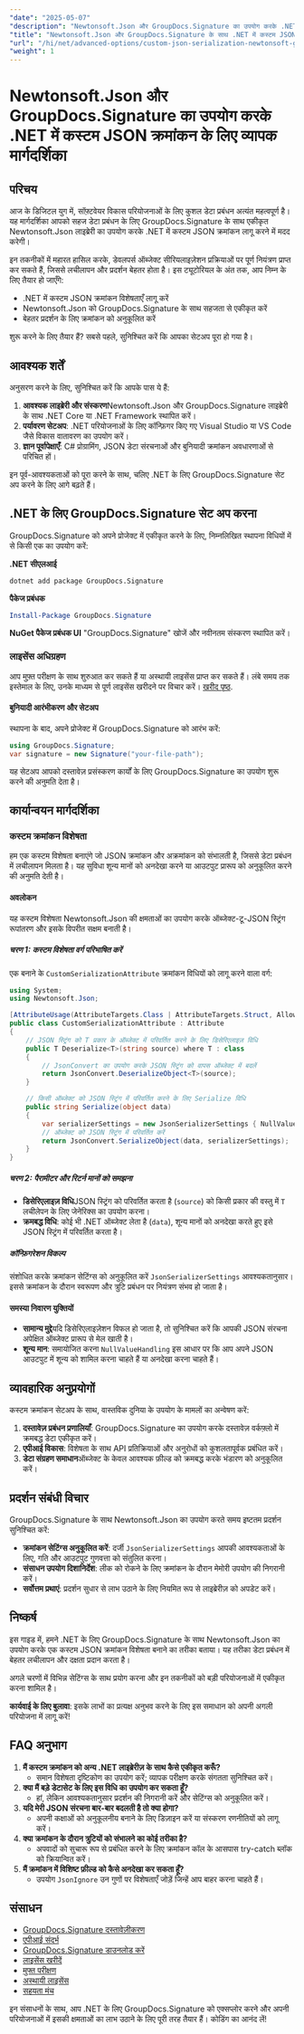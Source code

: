 ```yaml
---
"date": "2025-05-07"
"description": "Newtonsoft.Json और GroupDocs.Signature का उपयोग करके .NET में कस्टम JSON क्रमांकन में महारत हासिल करें। जटिल डेटा संरचनाओं को कुशलतापूर्वक प्रबंधित करना सीखें।"
"title": "Newtonsoft.Json और GroupDocs.Signature के साथ .NET में कस्टम JSON क्रमांकन - एक संपूर्ण मार्गदर्शिका"
"url": "/hi/net/advanced-options/custom-json-serialization-newtonsoft-groupdocs-signature/"
"weight": 1
---
```


# Newtonsoft.Json और GroupDocs.Signature का उपयोग करके .NET में कस्टम JSON क्रमांकन के लिए व्यापक मार्गदर्शिका

## परिचय

आज के डिजिटल युग में, सॉफ़्टवेयर विकास परियोजनाओं के लिए कुशल डेटा प्रबंधन अत्यंत महत्वपूर्ण है। यह मार्गदर्शिका आपको सहज डेटा प्रबंधन के लिए GroupDocs.Signature के साथ एकीकृत Newtonsoft.Json लाइब्रेरी का उपयोग करके .NET में कस्टम JSON क्रमांकन लागू करने में मदद करेगी।

इन तकनीकों में महारत हासिल करके, डेवलपर्स ऑब्जेक्ट सीरियलाइज़ेशन प्रक्रियाओं पर पूर्ण नियंत्रण प्राप्त कर सकते हैं, जिससे लचीलापन और प्रदर्शन बेहतर होता है। इस ट्यूटोरियल के अंत तक, आप निम्न के लिए तैयार हो जाएँगे:
- .NET में कस्टम JSON क्रमांकन विशेषताएँ लागू करें
- Newtonsoft.Json को GroupDocs.Signature के साथ सहजता से एकीकृत करें
- बेहतर प्रदर्शन के लिए क्रमांकन को अनुकूलित करें

शुरू करने के लिए तैयार हैं? सबसे पहले, सुनिश्चित करें कि आपका सेटअप पूरा हो गया है।

## आवश्यक शर्तें

अनुसरण करने के लिए, सुनिश्चित करें कि आपके पास ये हैं:
1. **आवश्यक लाइब्रेरी और संस्करण**Newtonsoft.Json और GroupDocs.Signature लाइब्रेरी के साथ .NET Core या .NET Framework स्थापित करें।
2. **पर्यावरण सेटअप**: .NET परियोजनाओं के लिए कॉन्फ़िगर किए गए Visual Studio या VS Code जैसे विकास वातावरण का उपयोग करें।
3. **ज्ञान पूर्वापेक्षाएँ**: C# प्रोग्रामिंग, JSON डेटा संरचनाओं और बुनियादी क्रमांकन अवधारणाओं से परिचित हों।

इन पूर्व-आवश्यकताओं को पूरा करने के साथ, चलिए .NET के लिए GroupDocs.Signature सेट अप करने के लिए आगे बढ़ते हैं।

## .NET के लिए GroupDocs.Signature सेट अप करना

GroupDocs.Signature को अपने प्रोजेक्ट में एकीकृत करने के लिए, निम्नलिखित स्थापना विधियों में से किसी एक का उपयोग करें:

**.NET सीएलआई**
```bash
dotnet add package GroupDocs.Signature
```

**पैकेज प्रबंधक**
```powershell
Install-Package GroupDocs.Signature
```

**NuGet पैकेज प्रबंधक UI**
"GroupDocs.Signature" खोजें और नवीनतम संस्करण स्थापित करें।

### लाइसेंस अधिग्रहण

आप मुफ़्त परीक्षण के साथ शुरुआत कर सकते हैं या अस्थायी लाइसेंस प्राप्त कर सकते हैं। लंबे समय तक इस्तेमाल के लिए, उनके माध्यम से पूर्ण लाइसेंस खरीदने पर विचार करें। [खरीद पृष्ठ](https://purchase.groupdocs.com/buy).

#### बुनियादी आरंभीकरण और सेटअप

स्थापना के बाद, अपने प्रोजेक्ट में GroupDocs.Signature को आरंभ करें:

```csharp
using GroupDocs.Signature;
var signature = new Signature("your-file-path");
```

यह सेटअप आपको दस्तावेज़ प्रसंस्करण कार्यों के लिए GroupDocs.Signature का उपयोग शुरू करने की अनुमति देता है।

## कार्यान्वयन मार्गदर्शिका

### कस्टम क्रमांकन विशेषता

हम एक कस्टम विशेषता बनाएंगे जो JSON क्रमांकन और अक्रमांकन को संभालती है, जिससे डेटा प्रबंधन में लचीलापन मिलता है। यह सुविधा शून्य मानों को अनदेखा करने या आउटपुट प्रारूप को अनुकूलित करने की अनुमति देती है।

#### अवलोकन
यह कस्टम विशेषता Newtonsoft.Json की क्षमताओं का उपयोग करके ऑब्जेक्ट-टू-JSON स्ट्रिंग रूपांतरण और इसके विपरीत सक्षम बनाती है।

##### चरण 1: कस्टम विशेषता वर्ग परिभाषित करें

एक बनाने के `CustomSerializationAttribute` क्रमांकन विधियों को लागू करने वाला वर्ग:

```csharp
using System;
using Newtonsoft.Json;

[AttributeUsage(AttributeTargets.Class | AttributeTargets.Struct, AllowMultiple = false)]
public class CustomSerializationAttribute : Attribute
{
    // JSON स्ट्रिंग को T प्रकार के ऑब्जेक्ट में परिवर्तित करने के लिए डिसेरिएलाइज़ विधि
    public T Deserialize<T>(string source) where T : class
    {
        // JsonConvert का उपयोग करके JSON स्ट्रिंग को वापस ऑब्जेक्ट में बदलें
        return JsonConvert.DeserializeObject<T>(source);
    }

    // किसी ऑब्जेक्ट को JSON स्ट्रिंग में परिवर्तित करने के लिए Serialize विधि
    public string Serialize(object data)
    {
        var serializerSettings = new JsonSerializerSettings { NullValueHandling = NullValueHandling.Ignore };
        // ऑब्जेक्ट को JSON स्ट्रिंग में परिवर्तित करें
        return JsonConvert.SerializeObject(data, serializerSettings);
    }
}
```

##### चरण 2: पैरामीटर और रिटर्न मानों को समझना
- **डिसेरिएलाइज़ विधि**JSON स्ट्रिंग को परिवर्तित करता है (`source`) को किसी प्रकार की वस्तु में `T` लचीलेपन के लिए जेनेरिक्स का उपयोग करना।
- **क्रमबद्ध विधि**: कोई भी .NET ऑब्जेक्ट लेता है (`data`), शून्य मानों को अनदेखा करते हुए इसे JSON स्ट्रिंग में परिवर्तित करता है।

##### कॉन्फ़िगरेशन विकल्प
संशोधित करके क्रमांकन सेटिंग्स को अनुकूलित करें `JsonSerializerSettings` आवश्यकतानुसार। इससे क्रमांकन के दौरान स्वरूपण और त्रुटि प्रबंधन पर नियंत्रण संभव हो जाता है।

#### समस्या निवारण युक्तियों
- **सामान्य मुद्दे**यदि डिसेरिएलाइज़ेशन विफल हो जाता है, तो सुनिश्चित करें कि आपकी JSON संरचना अपेक्षित ऑब्जेक्ट प्रारूप से मेल खाती है।
- **शून्य मान**: समायोजित करना `NullValueHandling` इस आधार पर कि आप अपने JSON आउटपुट में शून्य को शामिल करना चाहते हैं या अनदेखा करना चाहते हैं।

## व्यावहारिक अनुप्रयोगों

कस्टम क्रमांकन सेटअप के साथ, वास्तविक दुनिया के उपयोग के मामलों का अन्वेषण करें:
1. **दस्तावेज़ प्रबंधन प्रणालियाँ**: GroupDocs.Signature का उपयोग करके दस्तावेज़ वर्कफ़्लो में क्रमबद्ध डेटा एकीकृत करें।
2. **एपीआई विकास**: विशेषता के साथ API प्रतिक्रियाओं और अनुरोधों को कुशलतापूर्वक प्रबंधित करें।
3. **डेटा संग्रहण समाधान**ऑब्जेक्ट के केवल आवश्यक फ़ील्ड को क्रमबद्ध करके भंडारण को अनुकूलित करें।

## प्रदर्शन संबंधी विचार

GroupDocs.Signature के साथ Newtonsoft.Json का उपयोग करते समय इष्टतम प्रदर्शन सुनिश्चित करें:
- **क्रमांकन सेटिंग्स अनुकूलित करें**: दर्जी `JsonSerializerSettings` आपकी आवश्यकताओं के लिए, गति और आउटपुट गुणवत्ता को संतुलित करना।
- **संसाधन उपयोग दिशानिर्देश**: लीक को रोकने के लिए क्रमांकन के दौरान मेमोरी उपयोग की निगरानी करें।
- **सर्वोत्तम प्रथाएं**: प्रदर्शन सुधार से लाभ उठाने के लिए नियमित रूप से लाइब्रेरीज़ को अपडेट करें।

## निष्कर्ष

इस गाइड में, हमने .NET के लिए GroupDocs.Signature के साथ Newtonsoft.Json का उपयोग करके एक कस्टम JSON क्रमांकन विशेषता बनाने का तरीका बताया। यह तरीका डेटा प्रबंधन में बेहतर लचीलापन और दक्षता प्रदान करता है।

अगले चरणों में विभिन्न सेटिंग्स के साथ प्रयोग करना और इन तकनीकों को बड़ी परियोजनाओं में एकीकृत करना शामिल है।

**कार्यवाई के लिए बुलावा**: इसके लाभों का प्रत्यक्ष अनुभव करने के लिए इस समाधान को अपनी अगली परियोजना में लागू करें!

## FAQ अनुभाग

1. **मैं कस्टम क्रमांकन को अन्य .NET लाइब्रेरीज़ के साथ कैसे एकीकृत करूँ?**
   - समान विशेषता दृष्टिकोण का उपयोग करें; व्यापक परीक्षण करके संगतता सुनिश्चित करें।
2. **क्या मैं बड़े डेटासेट के लिए इस विधि का उपयोग कर सकता हूँ?**
   - हां, लेकिन आवश्यकतानुसार प्रदर्शन की निगरानी करें और सेटिंग्स को अनुकूलित करें।
3. **यदि मेरी JSON संरचना बार-बार बदलती है तो क्या होगा?**
   - अपनी कक्षाओं को अनुकूलनीय बनाने के लिए डिज़ाइन करें या संस्करण रणनीतियों को लागू करें।
4. **क्या क्रमांकन के दौरान त्रुटियों को संभालने का कोई तरीका है?**
   - अपवादों को सुचारू रूप से प्रबंधित करने के लिए क्रमांकन कॉल के आसपास try-catch ब्लॉक को क्रियान्वित करें।
5. **मैं क्रमांकन में विशिष्ट फ़ील्ड को कैसे अनदेखा कर सकता हूँ?**
   - उपयोग `JsonIgnore` उन गुणों पर विशेषताएँ जोड़ें जिन्हें आप बाहर करना चाहते हैं।

## संसाधन
- [GroupDocs.Signature दस्तावेज़ीकरण](https://docs.groupdocs.com/signature/net/)
- [एपीआई संदर्भ](https://reference.groupdocs.com/signature/net/)
- [GroupDocs.Signature डाउनलोड करें](https://releases.groupdocs.com/signature/net/)
- [लाइसेंस खरीदें](https://purchase.groupdocs.com/buy)
- [मुफ्त परीक्षण](https://releases.groupdocs.com/signature/net/)
- [अस्थायी लाइसेंस](https://purchase.groupdocs.com/temporary-license/)
- [सहयता मंच](https://forum.groupdocs.com/c/signature/)

इन संसाधनों के साथ, आप .NET के लिए GroupDocs.Signature को एक्सप्लोर करने और अपनी परियोजनाओं में इसकी क्षमताओं का लाभ उठाने के लिए पूरी तरह तैयार हैं। कोडिंग का आनंद लें!